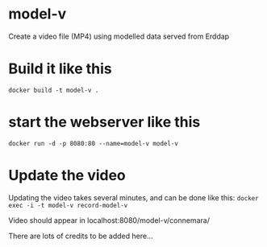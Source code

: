 # model-v
Create a video file (MP4) using modelled data served from Erddap

# Build it like this
`docker build -t model-v .`

# start the webserver like this
`docker run -d -p 8080:80 --name=model-v model-v`

# Update the video
Updating the video takes several minutes, and can be done like this:
`docker exec -i -t model-v record-model-v`

Video should appear in localhost:8080/model-v/connemara/


There are lots of credits to be added here...
